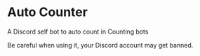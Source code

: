 # Auto Counter
A Discord self bot to auto count in Counting bots

Be careful when using it, your Discord account may get banned.
